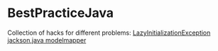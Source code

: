 # BestPracticeJava
Collection of hacks for different problems:
[LazyInitializationException jackson,java modelmapper](Spring/Webflux/LazyInitializationErrorSolution/readme.md)